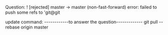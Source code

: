 Question:
 ! [rejected]        master -> master (non-fast-forward) 
error: failed to push some refs to 'git@git


update command:
------------to answer the question-------------
git pull --rebase origin master
